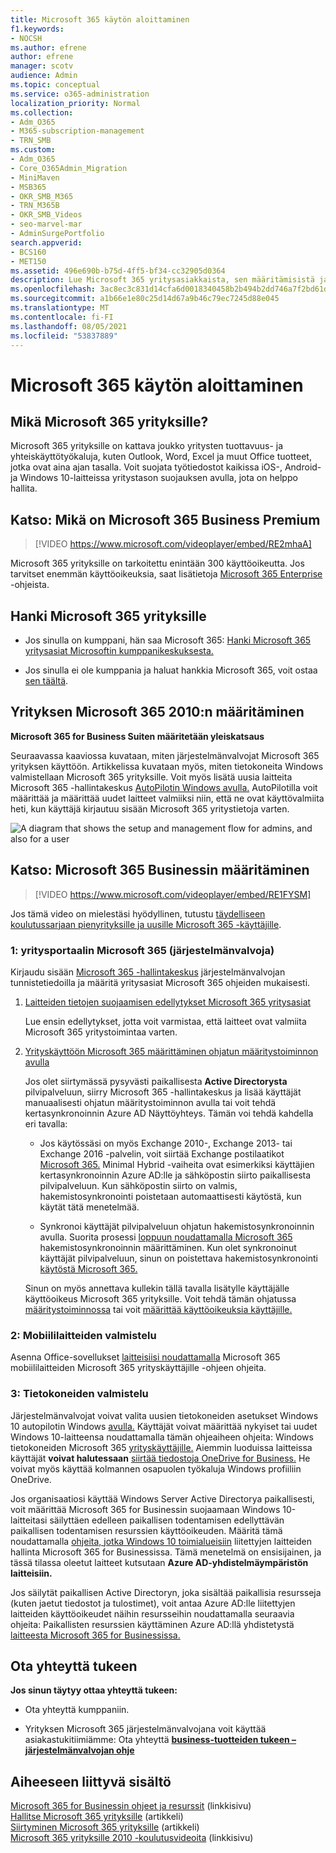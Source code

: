 ```yaml
---
title: Microsoft 365 käytön aloittaminen
f1.keywords:
- NOCSH
ms.author: efrene
author: efrene
manager: scotv
audience: Admin
ms.topic: conceptual
ms.service: o365-administration
localization_priority: Normal
ms.collection:
- Adm_O365
- M365-subscription-management
- TRN_SMB
ms.custom:
- Adm_O365
- Core_O365Admin_Migration
- MiniMaven
- MSB365
- OKR_SMB_M365
- TRN_M365B
- OKR_SMB_Videos
- seo-marvel-mar
- AdminSurgePortfolio
search.appverid:
- BCS160
- MET150
ms.assetid: 496e690b-b75d-4ff5-bf34-cc32905d0364
description: Lue Microsoft 365 yritysasiakkaista, sen määritämisistä ja käyttäjien laitteiden ja tietokoneiden valmisteleminen sen varmistamiseksi, että Microsoft 365 suojattu yritysasiakkaille.
ms.openlocfilehash: 3ac8ec3c831d14cfa6d0018340458b2b494b2dd746a7f2bd61d2eba0b4eaf0a1
ms.sourcegitcommit: a1b66e1e80c25d14d67a9b46c79ec7245d88e045
ms.translationtype: MT
ms.contentlocale: fi-FI
ms.lasthandoff: 08/05/2021
ms.locfileid: "53837889"
---
```

# <a name="get-started-with-microsoft-365-for-business"></a>Microsoft 365 käytön aloittaminen

## <a name="what-is-microsoft-365-for-business"></a>Mikä Microsoft 365 yrityksille?

Microsoft 365 yrityksille on kattava joukko yritysten tuottavuus- ja yhteiskäyttötyökaluja, kuten Outlook, Word, Excel ja muut Office tuotteet, jotka ovat aina ajan tasalla. Voit suojata työtiedostot kaikissa iOS-, Android- ja Windows 10-laitteissa yritystason suojauksen avulla, jota on helppo hallita.

## <a name="watch-what-is-microsoft-365-business-premium"></a>Katso: Mikä on Microsoft 365 Business Premium

> [!VIDEO https://www.microsoft.com/videoplayer/embed/RE2mhaA] 
  
Microsoft 365 yrityksille on tarkoitettu enintään 300 käyttöoikeutta. Jos tarvitset enemmän käyttöoikeuksia, saat lisätietoja [Microsoft 365 Enterprise](../enterprise/index.yml) -ohjeista. 
  
## <a name="get-microsoft-365-for-business"></a>Hanki Microsoft 365 yrityksille

- Jos sinulla on kumppani, hän saa Microsoft 365: [Hanki Microsoft 365 yritysasiat Microsoftin kumppanikeskuksesta.](get-microsoft-365-business.md)
    
- Jos sinulla ei ole kumppania ja haluat hankkia Microsoft 365, voit ostaa [sen täältä](https://www.microsoft.com/microsoft-365/business).
    
## <a name="set-up-microsoft-365-for-business"></a>Yrityksen Microsoft 365 2010:n määritäminen

 **Microsoft 365 for Business Suiten määritetään yleiskatsaus**
  
Seuraavassa kaaviossa kuvataan, miten järjestelmänvalvojat Microsoft 365 yrityksen käyttöön. Artikkelissa kuvataan myös, miten tietokoneita Windows valmistellaan Microsoft 365 yrityksille. Voit myös lisätä uusia laitteita Microsoft 365 -hallintakeskus [AutoPilotin Windows avulla.](add-autopilot-devices-and-profile.md) AutoPilotilla voit määrittää ja määrittää uudet laitteet valmiiksi niin, että ne ovat käyttövalmiita heti, kun käyttäjä kirjautuu sisään Microsoft 365 yritystietoja varten.
  
![A diagram that shows the setup and management flow for admins, and also for a user](../media/249f81fc-7e79-44c7-8425-3a0b7b651c3b.png)

## <a name="watch-set-up-microsoft-365-business"></a>Katso: Microsoft 365 Businessin määritäminen

> [!VIDEO https://www.microsoft.com/videoplayer/embed/RE1FYSM] 

Jos tämä video on mielestäsi hyödyllinen, tutustu [täydelliseen koulutussarjaan pienyrityksille ja uusille Microsoft 365 -käyttäjille](../business-video/index.yml).

  
### <a name="1-set-up-microsoft-365-for-business-admin"></a>1: yritysportaalin Microsoft 365 (järjestelmänvalvoja)

Kirjaudu sisään [Microsoft 365 -hallintakeskus](https://admin.microsoft.com/adminportal/home) järjestelmänvalvojan tunnistetiedoilla ja määritä yritysasiat Microsoft 365 ohjeiden mukaisesti. 
  
1. [Laitteiden tietojen suojaamisen edellytykset Microsoft 365 yritysasiat](pre-requisites-for-data-protection.md)
    
    Lue ensin edellytykset, jotta voit varmistaa, että laitteet ovat valmiita Microsoft 365 yritystoimintaa varten.
    
2. [Yrityskäyttöön Microsoft 365 määrittäminen ohjatun määritystoiminnon avulla](set-up.md)
    
    Jos olet siirtymässä pysyvästi paikallisesta **Active Directorysta** pilvipalveluun, siirry Microsoft 365 -hallintakeskus ja lisää käyttäjät manuaalisesti ohjatun määritystoiminnon avulla tai voit tehdä kertasynkronoinnin Azure AD Näyttöyhteys. Tämän voi tehdä kahdella eri tavalla: 
    
    - Jos käytössäsi on myös Exchange 2010-, Exchange 2013- tai Exchange 2016 -palvelin, voit siirtää Exchange postilaatikot [Microsoft 365.](/Exchange/mailbox-migration/use-minimal-hybrid-to-quickly-migrate) Minimal Hybrid -vaiheita ovat esimerkiksi käyttäjien kertasynkronoinnin Azure AD:lle ja sähköpostin siirto paikallisesta pilvipalveluun. Kun sähköpostin siirto on valmis, hakemistosynkronointi poistetaan automaattisesti käytöstä, kun käytät tätä menetelmää.
    
    - Synkronoi käyttäjät pilvipalveluun ohjatun hakemistosynkronoinnin avulla. Suorita prosessi [loppuun noudattamalla Microsoft 365](../enterprise/set-up-directory-synchronization.md) hakemistosynkronoinnin määrittäminen. Kun olet synkronoinut käyttäjät pilvipalveluun, sinun on poistettava hakemistosynkronointi [käytöstä Microsoft 365.](../enterprise/turn-off-directory-synchronization.md)
    
    Sinun on myös annettava kullekin tällä tavalla lisätylle käyttäjälle käyttöoikeus Microsoft 365 yrityksille. Voit tehdä tämän ohjatussa [määritystoiminnossa](set-up.md) tai voit [määrittää käyttöoikeuksia käyttäjille.](../admin/manage/assign-licenses-to-users.md)
    
### <a name="2-prepare-mobile-devices"></a>2: Mobiililaitteiden valmistelu

Asenna Office-sovellukset [laitteisiisi noudattamalla](set-up-mobile-devices.md) Microsoft 365 mobiililaitteiden Microsoft 365 yrityskäyttäjille -ohjeen ohjeita. 
  
### <a name="3-prepare-pcs"></a>3: Tietokoneiden valmistelu

Järjestelmänvalvojat voivat valita uusien tietokoneiden asetukset Windows 10 autopilotin Windows [avulla.](add-autopilot-devices-and-profile.md) Käyttäjät voivat määrittää nykyiset tai uudet Windows 10-laitteensa noudattamalla tämän ohjeaiheen ohjeita: Windows tietokoneiden Microsoft 365 [yrityskäyttäjille.](set-up-windows-devices.md) Aiemmin luoduissa laitteissa käyttäjät **voivat halutessaan** [siirtää tiedostoja OneDrive for Business.](move-files-to-onedrive.md) He voivat myös käyttää kolmannen osapuolen työkaluja Windows profiiliin OneDrive.
  
Jos organisaatiosi käyttää Windows Server Active Directorya paikallisesti, voit määrittää Microsoft 365 for Businessin suojaamaan Windows 10-laitteitasi säilyttäen edelleen paikallisen todentamisen edellyttävän paikallisen todentamisen resurssien käyttöoikeuden. Määritä tämä noudattamalla [ohjeita, jotka Windows 10 toimialueisiin](manage-windows-devices.md) liitettyjen laitteiden hallinta Microsoft 365 for Businessissa. Tämä menetelmä on ensisijainen, ja tässä tilassa oleetut laitteet kutsutaan **Azure AD-yhdistelmäympäristön laitteisiin.** 
  
Jos säilytät paikallisen Active Directoryn, joka sisältää paikallisia resursseja (kuten jaetut tiedostot ja tulostimet), voit antaa Azure AD:lle liitettyjen laitteiden käyttöoikeudet näihin resursseihin noudattamalla seuraavia ohjeita: Paikallisten resurssien käyttäminen Azure AD:llä yhdistetystä [laitteesta Microsoft 365 for Businessissa.](access-resources.md) 
  
  
## <a name="contact-support"></a>Ota yhteyttä tukeen

 **Jos sinun täytyy ottaa yhteyttä tukeen:**
  
- Ota yhteyttä kumppaniin.
    
- Yrityksen Microsoft 365 järjestelmänvalvojana voit käyttää asiakastukitiimiämme: Ota yhteyttä **[business-tuotteiden tukeen – järjestelmänvalvojan ohje](../business-video/get-help-support.md)**
    
## <a name="related-content"></a>Aiheeseen liittyvä sisältö

[Microsoft 365 for Businessin ohjeet ja resurssit](./index.yml) (linkkisivu)\
[Hallitse Microsoft 365 yrityksille](manage.md) (artikkeli)\
[Siirtyminen Microsoft 365 yrityksille](migrate-to-microsoft-365-business.md) (artikkeli)\
[Microsoft 365 yrityksille 2010 -koulutusvideoita](../business-video/index.yml) (linkkisivu)